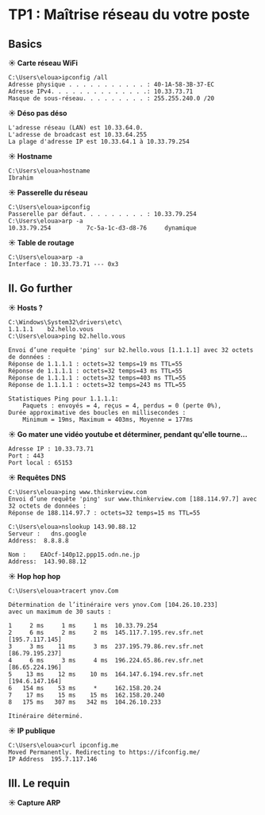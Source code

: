 # TP1 : Maîtrise réseau du votre poste

## Basics

**☀️ Carte réseau WiFi**

    C:\Users\eloua>ipconfig /all
    Adresse physique . . . . . . . . . . . : 40-1A-58-3B-37-EC
    Adresse IPv4. . . . . . . . . . . . . .: 10.33.73.71
    Masque de sous-réseau. . . . . . . . . : 255.255.240.0 /20

**☀️ Déso pas déso**

    L'adresse réseau (LAN) est 10.33.64.0.
    L'adresse de broadcast est 10.33.64.255
    La plage d'adresse IP est 10.33.64.1 à 10.33.79.254

**☀️ Hostname** 

    C:\Users\eloua>hostname
    Ibrahim

**☀️ Passerelle du réseau**

    C:\Users\eloua>ipconfig
    Passerelle par défaut. . . . . . . . . : 10.33.79.254
    C:\Users\eloua>arp -a
    10.33.79.254          7c-5a-1c-d3-d8-76     dynamique

**☀️ Table de routage**

    C:\Users\eloua>arp -a
    Interface : 10.33.73.71 --- 0x3

## II. Go further

**☀️ Hosts ?**

    C:\Windows\System32\drivers\etc\
    1.1.1.1    b2.hello.vous
    C:\Users\eloua>ping b2.hello.vous

    Envoi d’une requête 'ping' sur b2.hello.vous [1.1.1.1] avec 32 octets de données :
    Réponse de 1.1.1.1 : octets=32 temps=19 ms TTL=55
    Réponse de 1.1.1.1 : octets=32 temps=43 ms TTL=55
    Réponse de 1.1.1.1 : octets=32 temps=403 ms TTL=55
    Réponse de 1.1.1.1 : octets=32 temps=243 ms TTL=55

    Statistiques Ping pour 1.1.1.1:
        Paquets : envoyés = 4, reçus = 4, perdus = 0 (perte 0%),
    Durée approximative des boucles en millisecondes :
        Minimum = 19ms, Maximum = 403ms, Moyenne = 177ms
    
**☀️ Go mater une vidéo youtube et déterminer, pendant qu'elle tourne...**

    Adresse IP : 10.33.73.71
    Port : 443
    Port local : 65153

**☀️ Requêtes DNS**

    C:\Users\eloua>ping www.thinkerview.com
    Envoi d’une requête 'ping' sur www.thinkerview.com [188.114.97.7] avec 32 octets de données :
    Réponse de 188.114.97.7 : octets=32 temps=15 ms TTL=55

    C:\Users\eloua>nslookup 143.90.88.12
    Serveur :   dns.google
    Address:  8.8.8.8

    Nom :    EAOcf-140p12.ppp15.odn.ne.jp
    Address:  143.90.88.12

**☀️ Hop hop hop**

    C:\Users\eloua>tracert ynov.Com

    Détermination de l’itinéraire vers ynov.Com [104.26.10.233]
    avec un maximum de 30 sauts :

    1     2 ms     1 ms     1 ms  10.33.79.254
    2     6 ms     2 ms     2 ms  145.117.7.195.rev.sfr.net [195.7.117.145]
    3     3 ms    11 ms     3 ms  237.195.79.86.rev.sfr.net [86.79.195.237]
    4     6 ms     3 ms     4 ms  196.224.65.86.rev.sfr.net [86.65.224.196]
    5    13 ms    12 ms    10 ms  164.147.6.194.rev.sfr.net [194.6.147.164]
    6   154 ms    53 ms     *     162.158.20.24
    7    17 ms    15 ms    15 ms  162.158.20.240
    8   175 ms   307 ms   342 ms  104.26.10.233

    Itinéraire déterminé.

**☀️ IP publique**

    C:\Users\eloua>curl ipconfig.me
    Moved Permanently. Redirecting to https://ifconfig.me/
    IP Address	195.7.117.146

## III. Le requin

**☀️ Capture ARP**